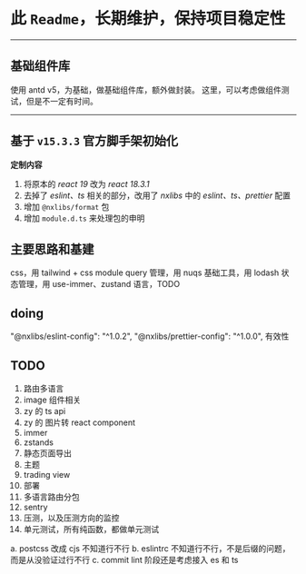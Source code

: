 # 此 `Readme`，长期维护，保持项目稳定性

---

## 基础组件库

使用 antd v5，为基础，做基础组件库，额外做封装。
这里，可以考虑做组件测试，但是不一定有时间。

---

## 基于 `v15.3.3` 官方脚手架初始化

**定制内容**

1. 将原本的 _react 19_ 改为 _react 18.3.1_
2. 去掉了 _eslint、ts_ 相关的部分，改用了 _nxlibs_ 中的 _eslint、ts、prettier_ 配置
3. 增加 `@nxlibs/format` 包
4. 增加 `module.d.ts` 来处理包的申明

## 主要思路和基建

css，用 tailwind + css module
query 管理，用 nuqs
基础工具，用 lodash
状态管理，用 use-immer、zustand
语言，TODO

## doing

"@nxlibs/eslint-config": "^1.0.2",
"@nxlibs/prettier-config": "^1.0.0", 有效性

## TODO

1. 路由多语言
2. image 组件相关
3. zy 的 ts api
4. zy 的 图片转 react component
5. immer
6. zstands
7. 静态页面导出
8. 主题
9. trading view
10. 部署
11. 多语言路由分包
12. sentry
13. 压测，以及压测方向的监控
14. 单元测试，所有纯函数，都做单元测试

a. postcss 改成 cjs 不知道行不行
b. eslintrc 不知道行不行，不是后缀的问题，而是从没验证过行不行
c. commit lint 阶段还是考虑接入 es 和 ts
